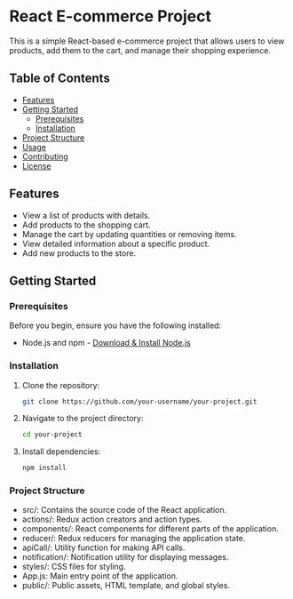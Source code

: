 # React E-commerce Project

This is a simple React-based e-commerce project that allows users to view products, add them to the cart, and manage their shopping experience.

## Table of Contents

- [Features](#features)
- [Getting Started](#getting-started)
  - [Prerequisites](#prerequisites)
  - [Installation](#installation)
- [Project Structure](#project-structure)
- [Usage](#usage)
- [Contributing](#contributing)
- [License](#license)

## Features

- View a list of products with details.
- Add products to the shopping cart.
- Manage the cart by updating quantities or removing items.
- View detailed information about a specific product.
- Add new products to the store.

## Getting Started

### Prerequisites

Before you begin, ensure you have the following installed:

- Node.js and npm - [Download & Install Node.js](https://nodejs.org/)

### Installation

1. Clone the repository:

   ```bash
   git clone https://github.com/your-username/your-project.git
   ```

2. Navigate to the project directory:
   
    ```bash
    cd your-project
    ```

3. Install dependencies:
   
     ```bash
     npm install
     ```

### Project Structure
- src/: Contains the source code of the React application.
- actions/: Redux action creators and action types.
- components/: React components for different parts of the application.
- reducer/: Redux reducers for managing the application state.
- apiCall/: Utility function for making API calls.
- notification/: Notification utility for displaying messages.
- styles/: CSS files for styling.
- App.js: Main entry point of the application.
- public/: Public assets, HTML template, and global styles.
